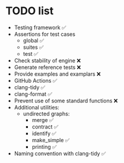 # TODO list

- Testing framework ✅
- Assertions for test cases
    - global ✅
    - suites ✅
    - test ✅
- Check stability of engine ❌
- Generate reference tests ❌
- Provide examples and examplars ❌
- GitHub Actions ✅
- clang-tidy ✅
- clang-format ✅
- Prevent use of some standard functions ❌
- Additional utilities:
    - undirected graphs:
        - merge ✅
        - contract ✅
        - identify ✅
        - make_simple ✅
        - printing ✅
- Naming convention with clang-tidy ✅
